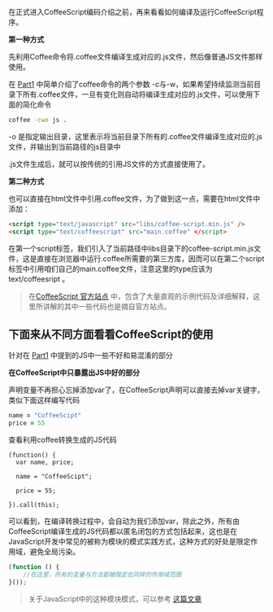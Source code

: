 在正式进入CoffeeScript编码介绍之前，再来看看如何编译及运行CoffeeScript程序。

**第一种方式**

先利用Coffee命令将.coffee文件编译生成对应的.js文件，然后像普通JS文件那样使用。

在 [Part1](http://www.jexchen.com/blog/2012/04/15/coffee-intro-part01/) 中简单介绍了coffee命令的两个参数 -c与-w，如果希望持续监测当前目录下所有.coffee文件，一旦有变化则自动将编译生成对应的.js文件，可以使用下面的简化命令

```bash
coffee -cwo js . 
```

-o 是指定输出目录，这里表示将当前目录下所有的.coffee文件编译生成对应的.js文件，并输出到当前路径的js目录中

.js文件生成后，就可以按传统的引用JS文件的方式直接使用了。


**第二种方式**

也可以直接在html文件中引用.coffee文件，为了做到这一点，需要在html文件中添加：

```html
<script type="text/javascript" src="libs/coffee-script.min.js" />
<script type="text/coffeescript" src="main.coffee" </script>
```

在第一个script标签，我们引入了当前路径中libs目录下的coffee-script.min.js文件，这是直接在浏览器中运行.coffee所需要的第三方库，因而可以在第二个script标签中引用咱们自己的main.coffee文件，注意这里的type应该为 text/coffeesript 。

> 在[CoffeeScript 官方站点](http://coffeescript.org/) 中，包含了大量直观的示例代码及详细解释，这里所讲解的其中一些代码也是摘自官方站点。



下面来从不同方面看看CoffeeScript的使用
-------------------------------------

针对在 [Part1](http://www.jexchen.com/blog/2012/04/15/coffee-intro-part01/) 中提到的JS中一些不好和易混淆的部分

**在CoffeeScript中只暴露出JS中好的部分**

声明变量不再担心忘掉添加var了，在CoffeeScript声明可以直接去掉var关键字，类似下面这样编写代码

```coffeescript
name = "CoffeeScipt"
price = 55
```

查看利用coffee转换生成的JS代码

```javasript
(function() {
  var name, price;

  name = "CoffeeScipt";

  price = 55;

}).call(this);
```

可以看到，在编译转换过程中，会自动为我们添加var，除此之外，所有由CoffeeScript编译生成的JS代码都以匿名闭包的方式包括起来，这也是在JavaScript开发中常见的被称为模块的模式实践方式，这种方式的好处是限定作用域，避免全局污染。

```javascript
(function () {
	//在这里，所有的变量与方法都被限定在同样的作用域范围	
}());
```

> 关于JavaScript中的这种模块模式，可以参考 [这篇文章](http://www.adequatelygood.com/2010/3/JavaScript-Module-Pattern-In-Depth)